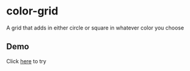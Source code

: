 # color-grid
A grid that adds in either circle or square in whatever color you choose
## Demo
Click [here](https://sazie101.github.io/color-grid/) to try
